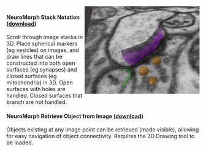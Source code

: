 <img src="annotations.png" width="300" align="right">

#### NeuroMorph Stack Notation   ([download](http://raw.githubusercontent.com/ajorstad/NeuroMorph/master/NeuroMorph_3D_Drawing/NeuroMorph_Stack_Notation.py))
Scroll through image stacks in 3D. Place spherical markers (eg vesicles) on images, and draw lines that can be constructed into both open surfaces (eg synapses) and closed surfaces (eg mitochondria) in 3D. Open surfaces with holes are handled. Closed surfaces that branch are not handled.

#### NeuroMorph Retrieve Object from Image   ([download](http://raw.githubusercontent.com/ajorstad/NeuroMorph/master/NeuroMorph_3D_Drawing/NeuroMorph_Retrieve_Object_from_Image.py))
Objects existing at any image point can be retrieved (made visible), allowing for easy navigation of object connectivity. Requires the 3D Drawing tool to be loaded.
